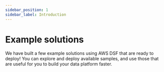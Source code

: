 ```yaml
---
sidebar_position: 1
sidebar_label: Introduction
---
```


# Example solutions

We have built a few example solutions using AWS DSF that are ready to deploy! You can explore and deploy available samples, and use those that are useful for you to build your data platform faster.
